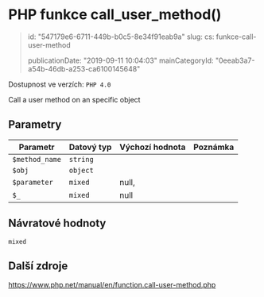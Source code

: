 PHP funkce call_user_method()
=============================

> id: "547179e6-6711-449b-b0c5-8e34f91eab9a"
> slug:
> 	cs: funkce-call-user-method
>
> publicationDate: "2019-09-11 10:04:03"
> mainCategoryId: "0eeab3a7-a54b-46db-a253-ca6100145648"

Dostupnost ve verzích: `PHP 4.0`

Call a user method on an specific object


Parametry
--------------

| Parametr | Datový typ | Výchozí hodnota | Poznámka |
|-----|-----|-----|-----|
| `$method_name` | `string` |  |  |
| `$obj` | `object` |  |  |
| `$parameter` | `mixed` | null, |  |
| `$_` | `mixed` | null |  |


Návratové hodnoty
----------------

`mixed`



Další zdroje
------------

https://www.php.net/manual/en/function.call-user-method.php
